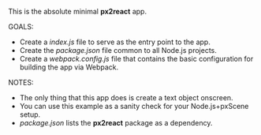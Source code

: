 This is the absolute minimal **px2react** app.

GOALS:
* Create a *index.js* file to serve as the entry point to the app.
* Create the *package.json* file common to all Node.js projects.
* Create a *webpack.config.js* file that contains the basic configuration for building the app via Webpack.

NOTES:
* The only thing that this app does is create a text object onscreen.
* You can use this example as a sanity check for your Node.js+pxScene setup.
* *package.json* lists the **px2react** package as a dependency.
